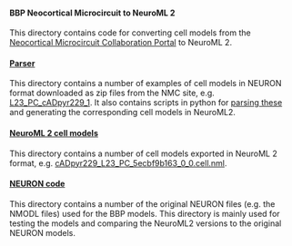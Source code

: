#### BBP Neocortical Microcircuit to NeuroML 2

This directory contains code for converting cell models from the [Neocortical Microcircuit Collaboration Portal](https://bbp.epfl.ch/nmc-portal/microcircuit)
to NeuroML 2.

#### [Parser](NEURON)

This directory contains a number of examples of cell models in NEURON format downloaded as zip files from the NMC site, e.g. 
[L23_PC_cADpyr229_1](parser/L23_PC_cADpyr229_1). It also contains scripts in python for [parsing these](parser/ParseAll.py) 
and generating the corresponding cell models in NeuroML2.


#### [NeuroML 2 cell models](NeuroML2)

This directory contains a number of cell models exported in NeuroML 2 format, e.g. 
[cADpyr229_L23_PC_5ecbf9b163_0_0.cell.nml](https://github.com/OpenSourceBrain/BlueBrainProjectShowcase/blob/master/NMC/NeuroML2/cADpyr229_L23_PC_5ecbf9b163_0_0.cell.nml).


#### [NEURON code](NEURON)

This directory contains a number of the original NEURON files (e.g. the NMODL files) used for the BBP models. This directory 
is mainly used for testing the models and comparing the NeuroML2 versions to the original NEURON models.





